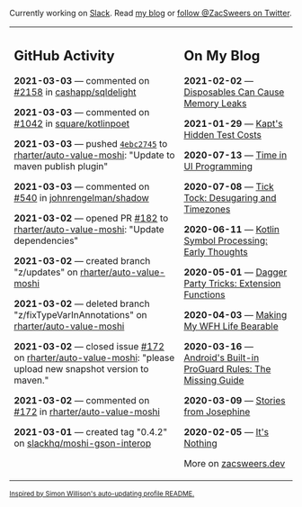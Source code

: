 Currently working on [Slack](https://slack.com/). Read [my blog](https://zacsweers.dev/) or [follow @ZacSweers on Twitter](https://twitter.com/ZacSweers).

<table><tr><td valign="top" width="60%">

## GitHub Activity
<!-- githubActivity starts -->
**2021-03-03** — commented on [#2158](https://github.com/cashapp/sqldelight/issues/2158#issuecomment-789467498) in [cashapp/sqldelight](https://api.github.com/repos/cashapp/sqldelight)

**2021-03-03** — commented on [#1042](https://github.com/square/kotlinpoet/issues/1042#issuecomment-789466550) in [square/kotlinpoet](https://api.github.com/repos/square/kotlinpoet)

**2021-03-03** — pushed [`4ebc2745`](https://github.com/rharter/auto-value-moshi/commit/4ebc274585d2032b4a0c33505b00354262188e02) to [rharter/auto-value-moshi](https://api.github.com/repos/rharter/auto-value-moshi): "Update to maven publish plugin"

**2021-03-03** — commented on [#540](https://github.com/johnrengelman/shadow/issues/540#issuecomment-789445714) in [johnrengelman/shadow](https://api.github.com/repos/johnrengelman/shadow)

**2021-03-02** — opened PR [#182](https://api.github.com/repos/rharter/auto-value-moshi/pulls/182) to [rharter/auto-value-moshi](https://api.github.com/repos/rharter/auto-value-moshi): "Update dependencies"

**2021-03-02** — created branch "z/updates" on [rharter/auto-value-moshi](https://api.github.com/repos/rharter/auto-value-moshi)

**2021-03-02** — deleted branch "z/fixTypeVarInAnnotations" on [rharter/auto-value-moshi](https://api.github.com/repos/rharter/auto-value-moshi)

**2021-03-02** — closed issue [#172](https://api.github.com/repos/rharter/auto-value-moshi/issues/172) on [rharter/auto-value-moshi](https://api.github.com/repos/rharter/auto-value-moshi): "please upload new snapshot version to maven."

**2021-03-02** — commented on [#172](https://github.com/rharter/auto-value-moshi/issues/172#issuecomment-789265506) in [rharter/auto-value-moshi](https://api.github.com/repos/rharter/auto-value-moshi)

**2021-03-01** — created tag "0.4.2" on [slackhq/moshi-gson-interop](https://api.github.com/repos/slackhq/moshi-gson-interop)
<!-- githubActivity ends -->
</td><td valign="top" width="40%">

## On My Blog
<!-- blog starts -->
**2021-02-02** — [Disposables Can Cause Memory Leaks](https://www.zacsweers.dev/disposables-can-cause-memory-leaks/)

**2021-01-29** — [Kapt's Hidden Test Costs](https://www.zacsweers.dev/kapts-hidden-test-costs/)

**2020-07-13** — [Time in UI Programming](https://www.zacsweers.dev/time-in-ui/)

**2020-07-08** — [Tick Tock: Desugaring and Timezones](https://www.zacsweers.dev/ticktock-desugaring-timezones/)

**2020-06-11** — [Kotlin Symbol Processing: Early Thoughts](https://www.zacsweers.dev/kotlin-symbol-processor-early-thoughts/)

**2020-05-01** — [Dagger Party Tricks: Extension Functions](https://www.zacsweers.dev/dagger-party-tricks-extension-functions/)

**2020-04-03** — [Making My WFH Life Bearable](https://www.zacsweers.dev/making-wfh-life-bearable/)

**2020-03-16** — [Android's Built-in ProGuard Rules: The Missing Guide](https://www.zacsweers.dev/android-proguard-rules/)

**2020-03-09** — [Stories from Josephine](https://www.zacsweers.dev/stories-from-josephine/)

**2020-02-05** — [It's Nothing](https://www.zacsweers.dev/its-nothing/)
<!-- blog ends -->
More on [zacsweers.dev](https://zacsweers.dev/)
</td></tr></table>

<sub><a href="https://simonwillison.net/2020/Jul/10/self-updating-profile-readme/">Inspired by Simon Willison's auto-updating profile README.</a></sub>